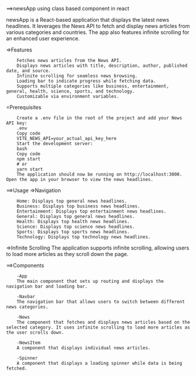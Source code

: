 ==>newsApp using class based component in react 

newsApp is a React-based application that displays the latest news headlines. It leverages the News API to fetch and display news articles from various categories and countries. The app also features infinite scrolling for an enhanced user experience.

=>Features

        Fetches news articles from the News API.
        Displays news articles with title, description, author, published date, and source.
        Infinite scrolling for seamless news browsing.
        Loading bar to indicate progress while fetching data.
        Supports multiple categories like business, entertainment, general, health, science, sports, and technology.
        Customizable via environment variables.

=Prerequisites

        Create a .env file in the root of the project and add your News API key:
        .env
        Copy code
        VITE_NEWS_API=your_actual_api_key_here
        Start the development server:
        bash
        Copy code
        npm start
        # or
        yarn start
        The application should now be running on http://localhost:3000.
    Open the app in your browser to view the news headlines.

==>Usage
=>Navigation

        Home: Displays top general news headlines.
        Business: Displays top business news headlines.
        Entertainment: Displays top entertainment news headlines.
        General: Displays top general news headlines.
        Health: Displays top health news headlines.
        Science: Displays top science news headlines.
        Sports: Displays top sports news headlines.
        Technology: Displays top technology news headlines.

=>Infinite Scrolling
The application supports infinite scrolling, allowing users to load more articles as they scroll down the page.

==>Components

        -App
        The main component that sets up routing and displays the navigation bar and loading bar.

        -Navbar
        The navigation bar that allows users to switch between different news categories.

        -News
        The component that fetches and displays news articles based on the selected category. It uses infinite scrolling to load more articles as the user scrolls down.

        -NewsItem
        A component that displays individual news articles.

        -Spinner
        A component that displays a loading spinner while data is being fetched.
